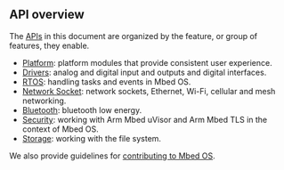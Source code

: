 ## API overview

The [APIs](/docs/v5.6/introduction/glossary.html) in this document are organized by the feature, or group of features, they enable.

- [Platform](/docs/v5.6/reference/platform-overview.html): platform modules that provide consistent user experience.
- [Drivers](/docs/v5.6/reference/drivers-overview.html): analog and digital input and outputs and digital interfaces.
- [RTOS](/docs/v5.6/reference/rtos-api.html): handling tasks and events in Mbed OS.
- [Network Socket](/docs/v5.6/reference/network-socket-overview.html): network sockets, Ethernet, Wi-Fi, cellular and mesh networking.
- [Bluetooth](/docs/v5.6/reference/bluetooth-overview.html): bluetooth low energy.
- [Security](/docs/v5.6/reference/security-overview.html): working with Arm Mbed uVisor and Arm Mbed TLS in the context of Mbed OS.
- [Storage](/docs/v5.6/reference/storage-overview.html): working with the file system.

We also provide guidelines for [contributing to Mbed OS](/docs/v5.6/reference/contributing-overview.html).
